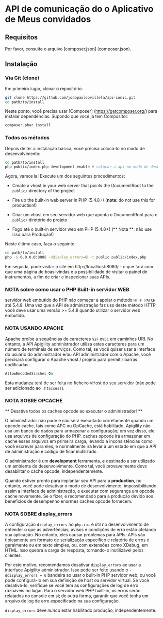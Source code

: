 API de comunicação do o Aplicativo de Meus convidados
==============================

Requisitos
------------

Por favor, consulte o arquivo [composer.json] (composer.json).

Instalação
-----------

### Via Git (clone)

Em primeiro lugar, clonar o repositório:

```bash
git clone https://github.com/joaopaulopvillela/api-ionic.git 
cd path/to/install
```

Neste ponto, você precisa usar [Composer] (https://getcomposer.org/) para instalar
dependências. Supondo que você já tem Compositor:

```bash
composer.phar install
```

### Todos os métodos

Depois de ter a instalação básica, você precisa colocá-lo no modo de desenvolvimento:

```bash
cd path/to/install
php public/index.php development enable # colocar a api no modo de desenvolvimento
```

Agora, vamos la! Execute um dos seguintes procedimentos:

- Create a vhost in your web server that points the DocumentRoot to the
  `public/` directory of the project
- Fire up the built-in web server in PHP (5.4.8+) (**note**: do not use this for
  production!)

- Criar um vhost em seu servidor web que aponta o DocumentRoot para o
  `public/` diretório do projeto
- Fogo até o built-in servidor web em PHP (5.4.8+) (** Nota **: não use isso para Produção!)

Neste último caso, faça o seguinte:

```bash
cd path/to/install
php -S 0.0.0.0:8080 -ddisplay_errors=0 -t public public/index.php
```

Em seguida, pode visitar o site em http://localhost:8080/ - o que fará com que 
uma página de boas-vindas e a possibilidade de visitar o painel de instrumentos, 
a fim de criar e inspecionar suas APIs.

### NOTA sobre como usar o PHP Built-in servidor WEB

servidor web embutido do PHP não começar a apoiar o método `HTTP PATCH` até 5.4.8. 
Uma vez que a API de administração faz uso deste método HTTP, você deve usar uma 
versão &gt;= 5.4.8 quando utilizar o servidor web embutido.

### NOTA USANDO APACHE

Apache proíbe a sequências de caracteres `%2F` e`%5C` em caminhos URI. No entanto, 
a API Apigility administrador utiliza estes caracteres para um número de terminais de 
serviços. Como tal, se você quiser usar a interface do usuário do administrador e/ou API 
administrador com o Apache, você precisará configurar o Apache vhost / projeto para permitir barras codificadas:

```apache
AllowEncodedSlashes On
```

Esta mudança terá de ser feita no ficheiro vHost do seu servidor (não pode ser adicionado ao `.htaccess`).

### NOTA SOBRE OPCACHE

** Desative todos os caches opcode ao executar o administrador! **

O administrador não pode e não será executado corretamente quando um opcode cache, 
tais como APC ou OpCache, está habilitado. Apigility não usa um banco de dados para armazenar a configuração;
em vez disso, ele usa arquivos de configuração do PHP. caches opcode irá armazenar 
em cache esses arquivos em primeira carga, levando a inconsistências como você escrever 
para eles, e normalmente irá levar a um estado em que a API de administração e código de ficar inutilizado.

O administrador é um **development** ferramenta, e destinado a ser utilizado um ambiente de desenvolvimento. 
Como tal, você provavelmente deve desabilitar o cache opcode, independentemente.

Quando estiver pronto para implantar seu API para a **production**, no entanto, você 
pode desativar o modo de desenvolvimento, impossibilitando assim a interface de administração, 
e executar com segurança um opcode cache novamente. Se o fizer, é recomendado para a produção
devido aos benefícios de desempenho enormes caches opcode fornecem.

### NOTA SOBRE display_errors

A configuração `display_errors` no `php.ini` é útil no desenvolvimento de entender o que as 
advertências, avisos e condições de erro estão afetando sua aplicação. No entanto, eles causar problemas para APIs:
APIs são tipicamente um formato de serialização específico e relatório de erros é geralmente ou 
em texto simples, ou, com extensões como XDebug, em HTML. Isso quebra a carga de resposta, 
tornando-o inutilizável pelos clientes.

Por este motivo, recomendamos desativar `display_errors` ao usar a interface Apigility administrador.
Isso pode ser feito usando o `-ddisplay_errors = 0` bandeira ao usar o built-in PHP servidor web, 
ou você pode configurá-lo em sua definição de host ou servidor virtual. Se você desativá-lo, verifique 
se você tem as configurações de log de erro razoáveis ​​no lugar. Para o servidor web PHP built-in, os 
erros serão relatados no console em si; de outra forma, garantir que você tenha um arquivo de log de erro 
especificado na sua configuração.

`display_errors` deve *nunca* estar habilitado produção, independentemente.
